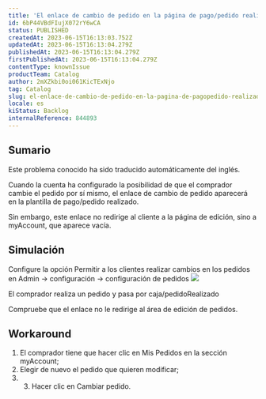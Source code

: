 ```yaml
---
title: 'El enlace de cambio de pedido en la página de pago/pedido realizado lleva a myAccount en lugar de a la página de pedido.'
id: 6bP44VBdFIujX072rY6wCA
status: PUBLISHED
createdAt: 2023-06-15T16:13:03.752Z
updatedAt: 2023-06-15T16:13:04.279Z
publishedAt: 2023-06-15T16:13:04.279Z
firstPublishedAt: 2023-06-15T16:13:04.279Z
contentType: knownIssue
productTeam: Catalog
author: 2mXZkbi0oi061KicTExNjo
tag: Catalog
slug: el-enlace-de-cambio-de-pedido-en-la-pagina-de-pagopedido-realizado-lleva-a-myaccount-en-lugar-de-a-la-pagina-de-pedido
locale: es
kiStatus: Backlog
internalReference: 844893
---
```


## Sumario

<div class="alert alert-info">
  <p>Este problema conocido ha sido traducido automáticamente del inglés.</p>
</div>


Cuando la cuenta ha configurado la posibilidad de que el comprador cambie el pedido por sí mismo, el enlace de cambio de pedido aparecerá en la plantilla de pago/pedido realizado.

Sin embargo, este enlace no redirige al cliente a la página de edición, sino a myAccount, que aparece vacía.



##

## Simulación


Configure la opción Permitir a los clientes realizar cambios en los pedidos en Admin -> configuración -> configuración de pedidos
 ![](https://vtexhelp.zendesk.com/attachments/token/GqrSJ7cBhZc844LR3kXH7WMlX/?name=image.png)

El comprador realiza un pedido y pasa por caja/pedidoRealizado

Compruebe que el enlace no le redirige al área de edición de pedidos.



## Workaround



1. El comprador tiene que hacer clic en Mis Pedidos en la sección myAccount;
2. Elegir de nuevo el pedido que quieren modificar;
3. 3. Hacer clic en Cambiar pedido.






